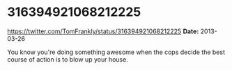# 316394921068212225
https://twitter.com/TomFrankly/status/316394921068212225
**Date:** 2013-03-26

You know you're doing something awesome when the cops decide the best course of action is to blow up your house.
